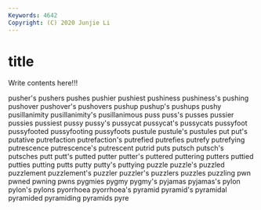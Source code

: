 ```yaml
---
Keywords: 4642
Copyright: (C) 2020 Junjie Li
---
```


# title

Write contents here!!!
 
pusher's 
pushers 
pushes 
pushier 
pushiest 
pushiness
pushiness's 
pushing 
pushover 
pushover's 
pushovers 
pushup 
pushup's 
pushups 
pushy 
pusillanimity
pusillanimity's 
pusillanimous 
puss 
puss's 
pusses 
pussier 
pussies 
pussiest 
pussy 
pussy's
pussycat 
pussycat's 
pussycats 
pussyfoot 
pussyfooted 
pussyfooting 
pussyfoots 
pustule 
pustule's 
pustules
put 
put's 
putative 
putrefaction 
putrefaction's 
putrefied 
putrefies 
putrefy 
putrefying 
putrescence
putrescence's 
putrescent 
putrid 
puts 
putsch 
putsch's 
putsches 
putt 
putt's 
putted
putter 
putter's 
puttered 
puttering 
putters 
puttied 
putties 
putting 
putts 
putty
putty's 
puttying 
puzzle 
puzzle's 
puzzled 
puzzlement 
puzzlement's 
puzzler 
puzzler's 
puzzlers
puzzles 
puzzling 
pwn 
pwned 
pwning 
pwns 
pygmies 
pygmy 
pygmy's 
pyjamas
pyjamas's 
pylon 
pylon's 
pylons 
pyorrhoea 
pyorrhoea's 
pyramid 
pyramid's 
pyramidal 
pyramided
pyramiding 
pyramids 
pyre 

